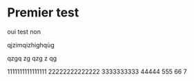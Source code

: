 # Premier test
oui
test
non


qjzimqizhighqùg

qzgq
zg
qzg
z
qg

1111111111111111
22222222222222
3333333333
44444
555
66
7